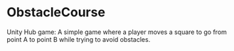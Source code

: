 # ObstacleCourse
Unity Hub game: A simple game where a player moves a square to go from point A to point B while trying to avoid obstacles.
